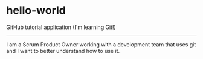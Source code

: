 # hello-world
GitHub tutorial application (I'm learning Git!)
***
I am a Scrum Product Owner working with a development team that uses git and I want to better understand how to use it. 
